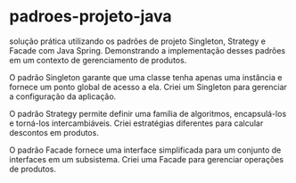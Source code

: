 # padroes-projeto-java
solução prática utilizando os padrões de projeto Singleton, Strategy e Facade com Java Spring. 
Demonstrando a implementação desses padrões em um contexto de gerenciamento de produtos.


O padrão Singleton garante que uma classe tenha apenas uma instância e fornece um ponto global de acesso a ela. Criei um Singleton para gerenciar a configuração da aplicação.

O padrão Strategy permite definir uma família de algoritmos, encapsulá-los e torná-los intercambiáveis. Criei estratégias diferentes para calcular descontos em produtos.

O padrão Facade fornece uma interface simplificada para um conjunto de interfaces em um subsistema. Criei uma Facade para gerenciar operações de produtos.
